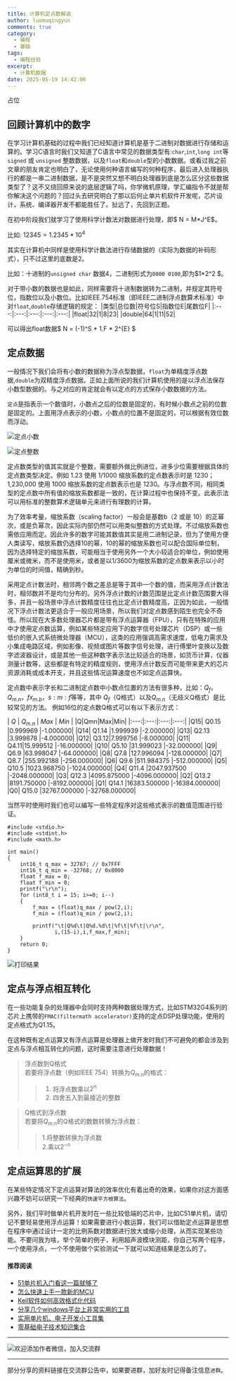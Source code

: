 ```yaml
---
title: 计算机定点数解说
author: luomuqingyun
comments: true
category:
  - 编程
  - 基础
tags:
  - 编程经验
excerpt:
  - 计算机数据
date: 2025-05-19 14:42:00
---
```

占位
## 回顾计算机中的数字
在学习计算机基础的过程中我们已经知道计算机是基于二进制对数据进行存储和运算的。学习C语言时我们又知道了C语言中常见的数据类型有:`char`,`int`,`long int`等 `signed` 或 `unsigned` 整数数据，以及`float`和`double`型的小数数据。或看过我之前文章的朋友肯定也明白了，无论使用何种语言编写的何种程序，最后进入处理器执行的都是一串二进制数据，是不是突然又想不明白处理器到底是怎么区分这些数据类型了？这不又绕回原来说的底层逻辑了吗，你学微机原理，学汇编指令不就是帮你解决这个问题的？回过头去研究明白了那以后何止单片机软件开发呢，芯片设计，系统、编译器开发不都能胜任了。扯远了，先回到正题。

在初中阶段我们就学习了使用科学计数法对数据进行处理，即$ N = M*J^E$。

比如: $12345 = 1.2345 * 10^4$

其实在计算机中同样是使用科学计数法进行存储数据的（实际为数据的补码形式），只不过这里的底数是2。

比如：十进制的`unsigned char` 数据4，二进制形式为`0000 0100`,即为$1*2^2 $。

对于带小数的数据也是如此，同样需要将十进制数据转为二进制，并规定其符号位，指数位以及小数位。比如IEEE.754标准（即IEEE二进制浮点数算术标准）中对`float`,`double`存储逻辑的规定：
|类型|总位数|符号位S|指数位E|尾数位F|
|:---:|:---:|:---:|:---:|:---:|
|float|32|1|8|23|
|double|64|1|11|52|

可以得出float数据$ N = (-1)^S * 1.F * 2^{E} $

## 定点数据
一般情况下我们会将有小数的数据称为浮点型数据，`float`为单精度浮点数据,`double`为双精度浮点数据。正如上面所说的我们计算机使用的是以浮点法保存小数型数据的。与之对应的肯定就会有以定点的方式保存小数数据的方法。

`定点`是指表示一个数值时，小数点之后的位数是固定的，有时候小数点之前的位数是固定的。上面用浮点表示的小数，小数点的位置不是固定的，可以根据有效位数而浮动。

![定点小数](https://files.mdnice.com/user/38598/9fbe247a-38a9-4395-91e3-70e1e3499f3e.png)

![定点整数](https://files.mdnice.com/user/38598/6037c610-ba9c-49c8-aaaf-6d023f4228bd.png)

定点数类型的值其实就是个整数，需要额外做比例进位，进多少位需要根据具体的定点数类型决定。例如 1.23 使用 1/1000 缩放系数的定点数表示时是 1230；1,230,000 使用 1000 缩放系数的定点数表示也是 1230。与浮点数不同，相同类型的定点数中所有值的缩放系数都是一致的，在计算过程中也保持不变。此表示法可以用标准的整数算术逻辑单元来进行有理数的计算。

为了效率考量，缩放系数（scaling factor）一般会是基数b（2 或是 10）的正幂次，或是负幂次，因此实际内部仍然可以用类似整数的方式处理。不过缩放系数也需依应用而定。因此许多的数字可能其数值其实是用二进制记录，但为了使用方便人类读写，缩放系数仍选择10的幂，10的幂的缩放系数也可以配合国际单位制，因为选择特定的缩放系数，可能相当于使用另外一个大小较适合的单位，例如使用厘米或微米，而不是使用米，或者是以1/3600为缩放系数的定点数来表示以小时为单位的时间值，精确到秒。

采用定点计数法时，相邻两个数之差总是等于其中一个数的值，而采用浮点计数法时，相邻数并不是均匀分布的。另外浮点计数的计数范围是比定点计数范围要大得多，并且一般场景中浮点计数精度往往也比定点计数精度高，正因为如此，一般情况下浮点计数法更适合于一般应用场景，所以我们对定点数感到陌生也完全不奇怪。所以现在大多数处理器芯片都是带有浮点运算器（FPU），只有在特殊的应用中才使用定点数运算，例如某些特定应用下的数字信号处理芯片（DSP）或一些低价的嵌入式系统微处理器（MCU），这类的应用强调高需求速度，低电力需求及小集成电路区域，例如影像、视频或图片等数字信号处理，进行傅里叶变换以及数字滤波器设计，或是其他一些这种数字表示法比较适合的场景，如货币计算，仪器测量计数等，这些都是有特定的精度规则，使用浮点计数反而可能带来更大的芯片资源消耗或成本开支，并且这些情况运算速度也不如定点运算快。

定点数中表示字长和二进制定点数中小数点位置的方法有很多种，比如：$Q_f$，$Q_{m.n}$，$fx_{m.b}$，$s:m:f$等等，其中 $Q_f$（Q格式）以及$Q_{m.n}$（无歧义Q格式）是比较常见的方法。
例如16位的定点数Q格式可以有以下表示方式：

| $Q$ | $Q_{m.n}$ | $Max$ | $Min$ |
|Q|Qmn|Max|Min|
|:---:|:---:|:---:|:---:|
|Q15| Q0.15 |0.999969 |-1.000000|
|Q14| Q1.14 |1.999939 |-2.000000|
|Q13| Q2.13 |3.999878 |-4.000000|
|Q12| Q3.12|7.999756 |-8.000000|
|Q11| Q4.11|15.999512 |-16.000000|
|Q10| Q5.10 |31.999023 |-32.000000|
|Q9| Q6.9 |63.998047 |-64.000000|
|Q8| Q7.8 |127.996094 |-128.000000|
|Q7| Q8.7 |255.992188 |-256.000000|
|Q6| Q9.6 |511.984375 |-512.000000|
|Q5| Q10.5 |1023.968750 |-1024.000000|
|Q4| Q11.4 |2047.937500 |-2048.000000|
|Q3| Q12.3 |4095.875000 |-4096.000000|
|Q2| Q13.2 |8191.750000 |-8192.000000|
|Q1| Q14.1 |16383.500000 |-16384.000000|
|Q0| Q15.0 |32767.000000 |-32768.000000|

当然平时使用时我们也可以编写一些特定程序对这些格式表示的数值范围进行验证。
```
#include <stdio.h>
#include <stdint.h>
#include <math.h>

int main()
{
    int16_t q_max = 32767; // 0x7FFF
    int16_t q_min = -32768; // 0x8000
    float f_max = 0;
    float f_min = 0;
    printf("\r\n");
    for (int8_t i = 15; i>=0; i--) 
    {
        f_max = (float)q_max / pow(2,i);
        f_min = (float)q_min / pow(2,i);

        printf("\t|Q%d\t|Q%d.%d\t|%f\t|%f\t|\r\n",
               i,(15-i),i,f_max,f_min);
    }
    return 0;
}
```

![打印结果](https://files.mdnice.com/user/38598/7808f4fa-6fe1-49dc-802a-272f0d703ad1.png)

## 定点与浮点相互转化
在一些功能复杂的处理器中会同时支持两种数据处理方式，比如STM32G4系列的芯片上携带的`FMAC(filtermath accelerator)`支持的定点DSP处理功能，使用的定点格式为Q1.15。

在这种既有定点运算又有浮点运算是处理器上做开发时我们不可避免的都会涉及到定点与浮点相互转化的问题，这时需要注意进行处理数据！
> 浮点数到Q格式  
> 若要将浮点数（例如IEEE 754）转换为$Q_{m.n}$的格式：  
>> 1. 将浮点数乘以$2^n$   
>> 2. 四舍五入到最接近的整数    

> Q格式到浮点数  
> 若要将$Q_{m.n}$的Q格式的数数转换为浮点数：
>> 1.将整数转换为浮点数   
>> 2.乘以$2^{−n}$

## 定点运算思的扩展
在某些特定情况下定点运算对算法的效率优化有着出奇的效果，如果你对这方面感兴趣不妨可以研究一下经典的`快速平方根算法`。

另外，我们平时做单片机开发时在一些比较低端的芯片中，比如C51单片机，请切记不要轻易使用浮点运算！如果需要进行小数运算，我们可以借助定点运算是思想在程序中通过设计一定的比例系数对数据进行放大或缩小处理，从而实现某些功能。不要问我为啥，举个简单的例子，利用超声波模块测距，你自己写两个程序，一个使用浮点，一个不使用做个实验测试一下就可以知道结果是怎么的了。

#### 推荐阅读
- [51单片机入门看这一篇就够了](https://mp.weixin.qq.com/s?__biz=MzI1OTQ4MTg4Ng==&mid=2247485523&idx=1&sn=b7fcd1b86e2467d6f03b1a520c39bb06&chksm=ea790022dd0e893452c4994fa16d63111b16d9878c303712f695b58b7af360b7b18c1ed4b201&token=1711068967&lang=zh_CN#rd)
- [怎么快速上手一款新的MCU](https://mp.weixin.qq.com/s?__biz=MzI1OTQ4MTg4Ng==&mid=2247485581&idx=1&sn=b36e6536717774f7931c7aa93d5b237a&chksm=ea7900fcdd0e89ea0db13737720edc996fcb3fdbab3e43b4a92316240ac66d4b5a8bf9a07e78&token=466212876&lang=zh_CN#rd)
- [Keil软件如何高效格式化代码](https://mp.weixin.qq.com/s?__biz=MzI1OTQ4MTg4Ng==&mid=2247485572&idx=1&sn=17cefa35d9d660083d419a7e9b6db6f7&chksm=ea7900f5dd0e89e35b65ba26354cc69ad24f686d8e18abd34e0932567a9345e8c9ed653eee6b&token=1711068967&lang=zh_CN#rd)
- [分享几个windows平台上非常实用的工具](https://mp.weixin.qq.com/s?__biz=MzI1OTQ4MTg4Ng==&mid=2247485420&idx=2&sn=728ca4abbadf7caf51c392e7d7045cbe&chksm=ea790f9ddd0e868b9fa162c80db1876199845f387bbe851c8d38a4e8412329ae635916c13cfb&token=1711068967&lang=zh_CN#rd)
- [实用单片机、电子开发小工具集](https://mp.weixin.qq.com/s?__biz=MzI1OTQ4MTg4Ng==&mid=2247485606&idx=1&sn=2b433faa2e436fc762dc538c9cf3fe14&chksm=ea7900d7dd0e89c169f8948ff3d423016c8f51f1c914eb7b0d20cba8145b9ffa54815915d67b&token=1580674001&lang=zh_CN#rd)
- [零基础电子技术知识集合](https://mp.weixin.qq.com/s?__biz=MzI1OTQ4MTg4Ng==&mid=2247485689&idx=4&sn=211c2d0871a19c5e92cdf0c34f01d96b&chksm=ea790088dd0e899e3042a649a346bc98e94189d1fd18da2b954a7ddb781582dc2d0a82e07f4d&token=970763775&lang=zh_CN#rd)
----

![欢迎添加作者微信，加入交流群](https://files.mdnice.com/user/38598/37e7b97e-a5c7-44d1-9e48-bbe22ab3141d.jpg)

----
部分分享的资料链接在交流群公告中，如果要进群，加好友时记得备注信息`进群`。